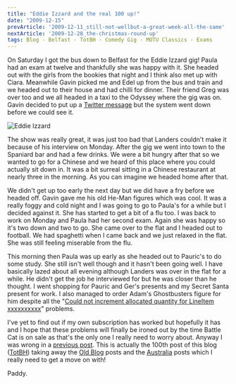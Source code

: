 ```yaml
---
title: "Eddie Izzard and the real 100 up!"
date: "2009-12-15"
prevArticle: '2009-12-11_still-not-wellbut-a-great-week-all-the-same'
nextArticle: '2009-12-28_the-christmas-round-up'
tags: Blog - Belfast - TotBH - Comedy Gig - MOTU Classics - Exams
---
```

On Saturday I got the bus down to Belfast for the Eddie Izzard gig! Paula had an exam at twelve and thankfully she was happy with it. She headed out with the girls from the bookies that night and I think also met up with Ciara. Meanwhile Gavin picked me and Edel up from the bus and train and we headed out to their house and had chilli for dinner. Their friend Greg was over too and we all headed in a taxi to the Odyssey where the gig was on. Gavin decided to put up a [Twitter message](http://twitter.com/Gav_McGuinness/status/6607856824) but the system went down before we could see it.

![Eddie Izzard](/images/PC120357.JPG "It's Eddie!!!!")

The show was really great, it was just too bad that Landers couldn't make it because of his interview on Monday. After the gig we went into town to the Spaniard bar and had a few drinks. We were a bit hungry after that so we wanted to go for a Chinese and we heard of this place where you could actually sit down in. It was a bit surreal sitting in a Chinese restaurant at nearly three in the morning. As you can imagine we headed home after that.

We didn't get up too early the next day but we did have a fry before we headed off. Gavin gave me his old He-Man figures which was cool. It was a really foggy and cold night and I was going to go to Paula's for a while but I decided against it. She has started to get a bit of a flu too. I was back to work on Monday and Paula had her second exam. Again she was happy so it's two down and two to go. She came over to the flat and I headed out to football. We had spaghetti when I came back and we just relaxed in the flat. She was still feeling miserable from the flu.

This morning then Paula was up early as she headed out to Pauric's to do some study. She still isn't well though and it hasn't been going well. I have basically lazed about all evening although Landers was over in the flat for a while. He didn't get the job he interviewed for but he was closer than he thought. I went shopping for Pauric and Ger's presents and my Secret Santa present for work. I also managed to order Adam's Ghostbusters figure for him despite all the "[Could not increment allocated quantity for LineItem xxxxxxxxxx](http://www.actionfigureblues.com/2009/12/tale-of-woe-skeletor-lessness-and-motuc.html)" problems.

I've yet to find out if my own subscription has worked but hopefully it has and I hope that these problems will finally be ironed out by the time Battle Cat is on sale as that's the only one I really need to worry about. Anyway I was wrong in a [previous post](/posts/2008-11-18_the-big-100). This is actually the 100th post of this blog ([TotBH](/tags/TotBH)) taking away the [Old Blog](/tags/Old%20Blog) posts and the [Australia](/tags/Australia) posts which I really need to get a move on with!

Paddy.